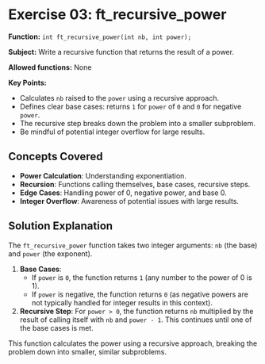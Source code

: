 # Exercise 03: ft_recursive_power

**Function:** `int ft_recursive_power(int nb, int power);`

**Subject:** Write a recursive function that returns the result of a power.

**Allowed functions:** None

**Key Points:**
-   Calculates `nb` raised to the `power` using a recursive approach.
-   Defines clear base cases: returns `1` for `power` of `0` and `0` for negative `power`.
-   The recursive step breaks down the problem into a smaller subproblem.
-   Be mindful of potential integer overflow for large results.

## Concepts Covered

-   **Power Calculation**: Understanding exponentiation.
-   **Recursion**: Functions calling themselves, base cases, recursive steps.
-   **Edge Cases**: Handling power of 0, negative power, and base 0.
-   **Integer Overflow**: Awareness of potential issues with large results.

## Solution Explanation

The `ft_recursive_power` function takes two integer arguments: `nb` (the base) and `power` (the exponent).

1.  **Base Cases**:
    *   If `power` is `0`, the function returns `1` (any number to the power of 0 is 1).
    *   If `power` is negative, the function returns `0` (as negative powers are not typically handled for integer results in this context).
2.  **Recursive Step**: For `power > 0`, the function returns `nb` multiplied by the result of calling itself with `nb` and `power - 1`. This continues until one of the base cases is met.

This function calculates the power using a recursive approach, breaking the problem down into smaller, similar subproblems.
